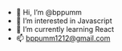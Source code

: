 - 👋 Hi, I’m @bppumm
- 👀 I’m interested in Javascript
- 🌱 I’m currently learning React
- 📫 bppumm1212@gmail.com

<!---
bppumm/bppumm is a ✨ special ✨ repository because its `README.md` (this file) appears on your GitHub profile.
You can click the Preview link to take a look at your changes.
--->
